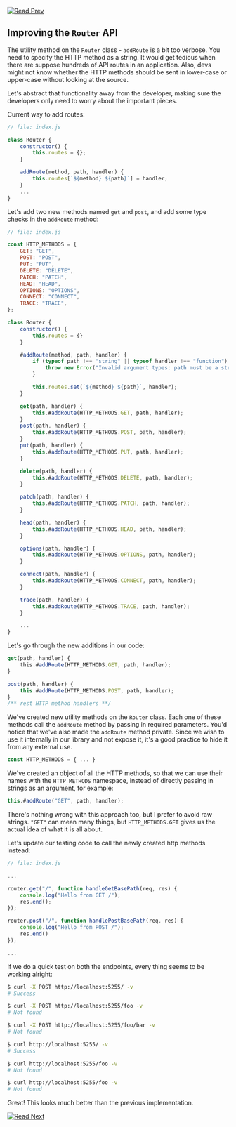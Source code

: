 [![Read Prev](/assets/imgs/prev.png)](/chapters/ch06.02-the-router-class.md)

## Improving the `Router` API

<!-- Buildig a backend framework with 0 dependencies with Nodejs - improving our API. Simplify route handling with new utility methods for GET, POST, and more. Enhance code readability and efficiency.-->

The utility method on the `Router` class - `addRoute` is a bit too verbose. You need to specify the HTTP method as a string. It would get tedious when there are suppose hundreds of API routes in an application. Also, devs might not know whether the HTTP methods should be sent in lower-case or upper-case without looking at the source.

Let's abstract that functionality away from the developer, making sure the developers only need to worry about the important pieces.

Current way to add routes:

```js
// file: index.js

class Router {
    constructor() {
        this.routes = {};
    }

    addRoute(method, path, handler) {
        this.routes[`${method} ${path}`] = handler;
    }
    ...
}
```

Let's add two new methods named `get` and `post`, and add some type checks in the `addRoute` method:

```js
// file: index.js

const HTTP_METHODS = {
    GET: "GET",
    POST: "POST",
    PUT: "PUT",
    DELETE: "DELETE",
    PATCH: "PATCH",
    HEAD: "HEAD",
    OPTIONS: "OPTIONS",
    CONNECT: "CONNECT",
    TRACE: "TRACE",
};

class Router {
    constructor() {
        this.routes = {}
    }

    #addRoute(method, path, handler) {
        if (typeof path !== "string" || typeof handler !== "function") {
            throw new Error("Invalid argument types: path must be a string and handler must be a function");
        }

        this.routes.set(`${method} ${path}`, handler);
    }

    get(path, handler) {
        this.#addRoute(HTTP_METHODS.GET, path, handler);
    }
    post(path, handler) {
        this.#addRoute(HTTP_METHODS.POST, path, handler);
    }
    put(path, handler) {
        this.#addRoute(HTTP_METHODS.PUT, path, handler);
    }

    delete(path, handler) {
        this.#addRoute(HTTP_METHODS.DELETE, path, handler);
    }

    patch(path, handler) {
        this.#addRoute(HTTP_METHODS.PATCH, path, handler);
    }

    head(path, handler) {
        this.#addRoute(HTTP_METHODS.HEAD, path, handler);
    }

    options(path, handler) {
        this.#addRoute(HTTP_METHODS.OPTIONS, path, handler);
    }

    connect(path, handler) {
        this.#addRoute(HTTP_METHODS.CONNECT, path, handler);
    }

    trace(path, handler) {
        this.#addRoute(HTTP_METHODS.TRACE, path, handler);
    }

    ...
}
```

Let's go through the new additions in our code:

```js
get(path, handler) {
    this.#addRoute(HTTP_METHODS.GET, path, handler);
}

post(path, handler) {
    this.#addRoute(HTTP_METHODS.POST, path, handler);
}
/** rest HTTP method handlers **/
```

We've created new utility methods on the `Router` class. Each one of these methods call the `addRoute` method by passing in required parameters. You'd notice that we've also made the `addRoute` method private. Since we wish to use it internally in our library and not expose it, it's a good practice to hide it from any external use.

```js
const HTTP_METHODS = { ... }
```

We've created an object of all the HTTP methods, so that we can use their names with the `HTTP_METHODS` namespace, instead of directly passing in strings as an argument, for example:

```js
this.#addRoute("GET", path, handler);
```

There's nothing wrong with this approach too, but I prefer to avoid raw strings. `"GET"` can mean many things, but `HTTP_METHODS.GET` gives us the actual idea of what it is all about.

Let's update our testing code to call the newly created http methods instead:

```js
// file: index.js

...

router.get("/", function handleGetBasePath(req, res) {
    console.log("Hello from GET /");
    res.end();
});

router.post("/", function handlePostBasePath(req, res) {
    console.log("Hello from POST /");
    res.end()
});

...
```

If we do a quick test on both the endpoints, every thing seems to be working alright:

```bash
$ curl -X POST http://localhost:5255/ -v
# Success

$ curl -X POST http://localhost:5255/foo -v
# Not found

$ curl -X POST http://localhost:5255/foo/bar -v
# Not found

$ curl http://localhost:5255/ -v
# Success

$ curl http://localhost:5255/foo -v
# Not found

$ curl http://localhost:5255/foo -v
# Not found
```

Great! This looks much better than the previous implementation.

[![Read Next](/assets/imgs/next.png)](/chapters/ch06.04-the-need-for-a-trie.md)
